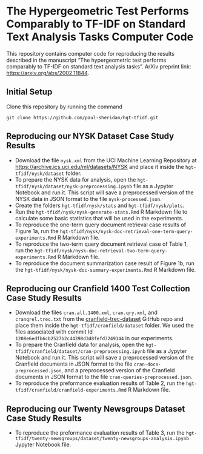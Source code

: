 # The Hypergeometric Test Performs Comparably to TF-IDF on Standard Text Analysis Tasks Computer Code
This repository contains computer code for reproducing the results described in the manuscript “The hypergeometric test performs comparably to TF-IDF on standard text analysis tasks”. ArXiv preprint link: https://arxiv.org/abs/2002.11844.

## Initial Setup

Clone this repository by running the command

```
git clone https://github.com/paul-sheridan/hgt-tfidf.git
```

## Reproducing our NYSK Dataset Case Study Results

* Download the file `nysk.xml` from the UCI Machine Learning Repository at https://archive.ics.uci.edu/ml/datasets/NYSK and place it inside the `hgt-tfidf/nysk/dataset` folder.
* To prepare the NYSK data for analysis, open the `hgt-tfidf/nysk/dataset/nysk-preprocessing.ipynb` file as a Jypyter Notebook and run it. This script will save a preprocessed version of the NYSK data in JSON format to the file `nysk-processed.json`.
* Create the folders `hgt-tfidf/nysk/stats` and `hgt-tfidf/nysk/plots`.
* Run the `hgt-tfidf/nysk/nysk-generate-stats.Rmd` R Markdown file to calculate some basic statistics that will be used in the experiments.
* To reproduce the one-term query document retrieval case results of Figure 1a, run the `hgt-tfidf/nysk/nysk-doc-retrieval-one-term-query-experiments.Rmd` R Markdown file.
* To reproduce the two-term query document retrieval case of Table 1, run the `hgt-tfidf/nysk/nysk-doc-retrieval-two-term-query-experiments.Rmd` R Markdown file.
* To reproduce the document summarization case result of Figure 1b, run the `hgt-tfidf/nysk/nysk-doc-summary-experiments.Rmd` R Markdown file.

## Reproducing our Cranfield 1400 Test Collection Case Study Results

* Download the files `cran.all.1400.xml`, `cran.qry.xml`, and `cranqrel.trec.txt` from the [cranfield-trec-dataset](https://github.com/oussbenk/cranfield-trec-dataset) GitHub repo and place them inside the `hgt-tfidf/cranfield/dataset` folder. We used the files associated with commit Id `1208e6edfb6cb2527b2c44398d3d8fefd3249144` in our experiments.
* To prepare the Cranfield data for analysis, open the `hgt-tfidf/cranfield/dataset/cran-preprocessing.ipynb` file as a Jypyter Notebook and run it. This script will save a preprocessed version of the Cranfield documents in JSON format to the file `cran-docs-preprocessed.json`, and a preprocessed version of the Cranfield documents in JSON format to the file `cran-queries-preprocessed.json`.
* To reproduce the preformance evaluation results of Table 2, run the `hgt-tfidf/cranfield/cranfield-experiments.Rmd` R Markdown file.

## Reproducing our Twenty Newsgroups Dataset Case Study Results

* To reproduce the preformance evaluation results of Table 3, run the `hgt-tfidf/twenty-newsgroups/dataset/twenty-newsgroups-analysis.ipynb` Jypyter Notebook file.

